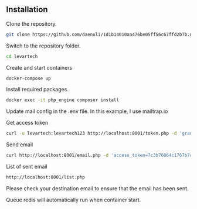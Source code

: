## Installation

Clone the repository.

```bash
git clone https://github.com/daenuli/1d1b14010aa476be05ff56c67ffd2b7b.git levartech
```

Switch to the repository folder.

```bash
cd levartech
```

Create and start containers

```bash
docker-compose up
```
Install required packages

```bash
docker exec -it php_engine composer install
```

Update mail config in the .env file. In this example, I use mailtrap.io

Get access token 

```bash
curl -u levartech:levartech123 http://localhost:8001/token.php -d 'grant_type=client_credentials'
```

Send email

```bash
curl http://localhost:8001/email.php -d 'access_token=7c3b76064c1767b7c62423a6a916ac3c10610741&email=obama@mail.com&title=Hello World&text=How are you ?'
```

List of sent email
```bash
http://localhost:8001/list.php
```

Please check your destination email to ensure that the email has been sent.

Queue redis will automatically run when container start.